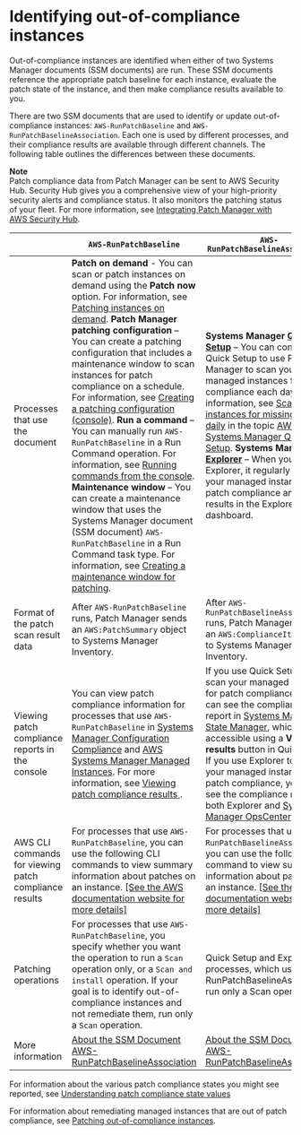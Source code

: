 # Identifying out\-of\-compliance instances<a name="patch-compliance-identify"></a>

Out\-of\-compliance instances are identified when either of two Systems Manager documents \(SSM documents\) are run\. These SSM documents reference the appropriate patch baseline for each instance, evaluate the patch state of the instance, and then make compliance results available to you\.

There are two SSM documents that are used to identify or update out\-of\-compliance instances: `AWS-RunPatchBaseline` and `AWS-RunPatchBaselineAssociation`\. Each one is used by different processes, and their compliance results are available through different channels\. The following table outlines the differences between these documents\.

**Note**  
Patch compliance data from Patch Manager can be sent to AWS Security Hub\. Security Hub gives you a comprehensive view of your high\-priority security alerts and compliance status\. It also monitors the patching status of your fleet\. For more information, see [Integrating Patch Manager with AWS Security Hub](security-hub-integration.md)\. 


|  | `AWS-RunPatchBaseline` | `AWS-RunPatchBaselineAssociation` | 
| --- | --- | --- | 
| Processes that use the document |  **Patch on demand** \- You can scan or patch instances on demand using the **Patch now** option\. For information, see [Patching instances on demand](patch-on-demand.md)\. **Patch Manager patching configuration** – You can create a patching configuration that includes a maintenance window to scan instances for patch compliance on a schedule\. For information, see [Creating a patching configuration \(console\)](create-patching-configuration.md)\. **Run a command** – You can manually run `AWS-RunPatchBaseline` in a Run Command operation\. For information, see [Running commands from the console](rc-console.md)\. **Maintenance window** – You can create a maintenance window that uses the Systems Manager document \(SSM document\) `AWS-RunPatchBaseline` in a Run Command task type\. For information, see [Creating a maintenance window for patching](sysman-patch-mw-console.md)\.  |  **Systems Manager [Quick Setup](systems-manager-quick-setup.md)** – You can configure Quick Setup to use Patch Manager to scan your managed instances for patch compliance each day\. For information, see [Scan instances for missing patches daily](systems-manager-quick-setup.md#quick-setup-patching) in the topic [AWS Systems Manager Quick Setup](systems-manager-quick-setup.md)\. **Systems Manager [Explorer](Explorer.md)** – When you enable Explorer, it regularly scans your managed instances for patch compliance and reports results in the Explorer dashboard\.  | 
| Format of the patch scan result data |  After `AWS-RunPatchBaseline` runs, Patch Manager sends an `AWS:PatchSummary` object to Systems Manager Inventory\.   |  After `AWS-RunPatchBaselineAssociation` runs, Patch Manager sends an `AWS:ComplianceItem` object to Systems Manager Inventory\.  | 
| Viewing patch compliance reports in the console |  You can view patch compliance information for processes that use `AWS-RunPatchBaseline` in [Systems Manager Configuration Compliance](systems-manager-compliance.md) and [AWS Systems Manager Managed Instances](managed_instances.md)\. For more information, see [ Viewing patch compliance results ](viewing-patch-compliance-results.md)\.  |  If you use Quick Setup to scan your managed instances for patch compliance, you can see the compliance report in [Systems Manager State Manager](systems-manager-state.md), which is accessible using a **View results** button in Quick Setup\. If you use Explorer to scan your managed instances for patch compliance, you can see the compliance report in both Explorer and [Systems Manager OpsCenter](OpsCenter.md)\.  | 
| AWS CLI commands for viewing patch compliance results |  For processes that use `AWS-RunPatchBaseline`, you can use the following CLI commands to view summary information about patches on an instance\. [\[See the AWS documentation website for more details\]](http://docs.aws.amazon.com/systems-manager/latest/userguide/patch-compliance-identify.html)  |  For processes that use `AWS-RunPatchBaselineAssociation`, you can use the following CLI command to view summary information about patches on an instance\. [\[See the AWS documentation website for more details\]](http://docs.aws.amazon.com/systems-manager/latest/userguide/patch-compliance-identify.html)  | 
| Patching operations |  For processes that use `AWS-RunPatchBaseline`, you specify whether you want the operation to run a `Scan` operation only, or a `Scan and install` operation\. If your goal is to identify out\-of\-compliance instances and not remediate them, run only a `Scan` operation\.  | Quick Setup and Explorer processes, which use AWS\-RunPatchBaselineAssociation, run only a Scan operation\. | 
| More information |  [About the SSM Document AWS\-RunPatchBaselineAssociation](patch-manager-about-aws-runpatchbaselineassociation.md)  |  [About the SSM Document AWS\-RunPatchBaselineAssociation](patch-manager-about-aws-runpatchbaselineassociation.md)  | 

For information about the various patch compliance states you might see reported, see [Understanding patch compliance state values](about-patch-compliance-states.md)

For information about remediating managed instances that are out of patch compliance, see [Patching out\-of\-compliance instances](patch-compliance-remediate.md)\.